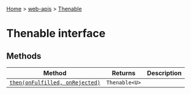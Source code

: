 [Home](./index) &gt; [web-apis](web-apis.md) &gt; [Thenable](web-apis.thenable.md)

# Thenable interface

## Methods

|  Method | Returns | Description |
|  --- | --- | --- |
|  [`then(onFulfilled, onRejected)`](web-apis.thenable.then.md) | `Thenable<U>` |  |


